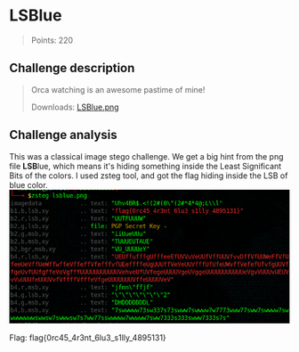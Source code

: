 # LSBlue
>Points: 220

## Challenge description
>Orca watching is an awesome pastime of mine!
>
>Downloads: [LSBlue.png](LSBlue.png)

## Challenge analysis
This was a classical image stego challenge. We get a big hint from the png file **LSB**lue, which means it's hiding something inside the Least Significant Bits of the colors.
I used zsteg tool, and got the flag hiding inside the LSB of blue color.
![Screenshot](lsblue_1.png)

Flag: flag{0rc45_4r3nt_6lu3_s1lly_4895131}



